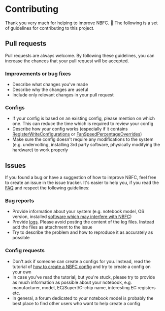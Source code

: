 # Contributing

Thank you very much for helping to improve NBFC. :yellow_heart:
The following is a set of guidelines for contributing to this project.

## Pull requests

Pull requests are always welcome.
By following these guidelines, you can increase the chances that your pull request will be accepted.

### Improvements or bug fixes

- Describe what changes you've made
- Describe why the changes are useful
- Include only relevant changes in your pull request

### Configs

- If your config is based on an existing config, please mention on which one. This can reduce the time which is required to review your config
- Describe how your config works (especially if it contains [RegisterWriteConfigurations](https://github.com/hirschmann/nbfc/wiki/Register-write-configuration) or [FanSpeedPercentageOverrides](https://github.com/hirschmann/nbfc/wiki/Fan-speed-percentage-override))
- Make sure the config doesn't require any modifications to the system (e.g. undervolting, installing 3rd party software, physically modifying the hardware) to work properly

## Issues

If you found a bug or have a suggestion of how to improve NBFC, feel free to create an issue in the issue tracker. It's easier to help you, if you read the [FAQ](https://github.com/hirschmann/nbfc/wiki/FAQ) and respect the following guidelines:

### Bug reports

- Provide information about your system (e.g. notebook model, OS version, installed [software which may interfere with NBFC](https://github.com/hirschmann/nbfc/wiki/FAQ#are-there-any-known-incompatibilities-with-nbfc))
- Provide [logs](https://github.com/hirschmann/nbfc/wiki/Files-and-directories-overview). Please avoid posting the content of the log files. Instead add the files as attachment to the issue
- Try to describe the problem and how to reproduce it as accurately as possible

### Config requests

- Don't ask if someone can create a configs for you. Instead, read the tutorial of [how to create a NBFC config](https://github.com/hirschmann/nbfc/wiki/How-to-create-a-NBFC-config) and try to create a config on your own
- In case you've read the tutorial, but you're stuck, please try to provide as much information as possible about your notebook, e.g. manufacturer, model, EC/SuperI/O-chip name, interesting EC registers etc.
- In general, a forum dedicated to your notebook model is probably the best place to find other users who want to help create a config
